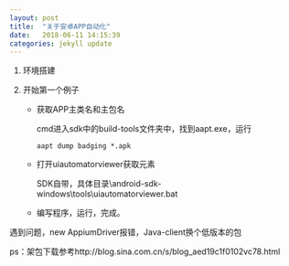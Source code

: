 ```yaml
---
layout: post
title:  "关于安卓APP自动化"
date:   2018-06-11 14:15:39
categories: jekyll update
---
```


1. 环境搭建

2. 开始第一个例子

   - 获取APP主类名和主包名

     cmd进入sdk中的build-tools文件夹中，找到aapt.exe，运行

     ```
     aapt dump badging *.apk
     ```

   - 打开uiautomatorviewer获取元素

     SDK自带，具体目录\android-sdk-windows\tools\uiautomatorviewer.bat

   - ​编写程序，运行，完成。



遇到问题，new AppiumDriver报错，Java-client换个低版本的包

ps：架包下载参考http://blog.sina.com.cn/s/blog_aed19c1f0102vc78.html